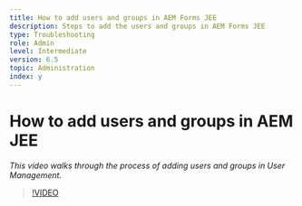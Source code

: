 ```yaml
---
title: How to add users and groups in AEM Forms JEE
description: Steps to add the users and groups in AEM Forms JEE
type: Troubleshooting
role: Admin
level: Intermediate
version: 6.5
topic: Administration
index: y
---
```


# How to add users and groups in AEM JEE

*This video walks through the process of adding users and groups in User Management.*

>[!VIDEO](https://video.tv.adobe.com/v/335485?quality=9&learn=on)
